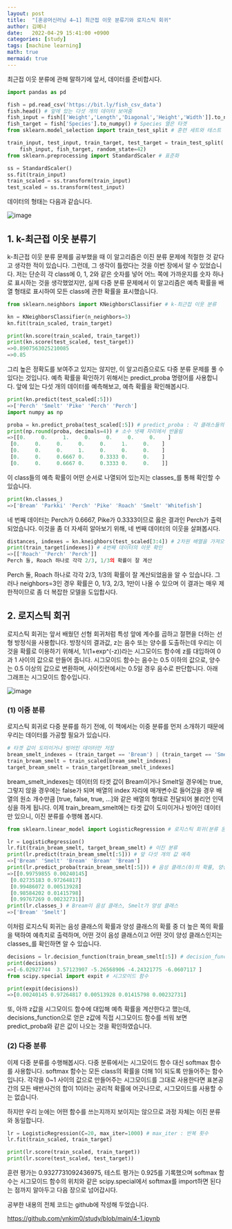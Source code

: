 ```yaml
---
layout: post
title:  "[혼공머신러닝 4–1] 최근접 이웃 분류기와 로지스틱 회귀"
author: 김예나
date:   2022-04-29 15:41:00 +0900
categories: [study]
tags: [machine learning]
math: true
mermaid: true
---
```



최근접 이웃 분류에 관해 말하기에 앞서, 데이터를 준비합시다.


```python
import pandas as pd 

fish = pd.read_csv('https://bit.ly/fish_csv_data')
fish.head() # 앞에 있는 다섯 개의 데이터 보여줌
fish_input = fish[['Weight','Length','Diagonal','Height','Width']].to_numpy() # Species 열을 제외한 모든 열을 numpy 배열로 바꿔 저장
fish_target = fish['Species'].to_numpy() # Species 열은 타겟
from sklearn.model_selection import train_test_split # 훈련 세트와 테스트 세트 분리

train_input, test_input, train_target, test_target = train_test_split(
    fish_input, fish_target, random_state=42)
from sklearn.preprocessing import StandardScaler # 표준화

ss = StandardScaler()
ss.fit(train_input)
train_scaled = ss.transform(train_input)
test_scaled = ss.transform(test_input)
```


데이터의 형태는 다음과 같습니다.


![image](https://user-images.githubusercontent.com/80688900/165896364-8f428d4d-b2b6-4152-8a2a-da5a57cd4616.png)


## 1\. k-최근접 이웃 분류기


k-최근접 이웃 분류 문제를 공부했을 때 이 알고리즘은 이진 분류 문제에 적절한 것 같다고 생각한 적이 있습니다. 그런데, 그 생각이 틀렸다는 것을 이번 장에서 알 수 있었습니다. 저는 단순히 각 class에 0, 1, 2와 같은 숫자를 넣어 어느 쪽에 가까운지를 숫자 하나로 표시하는 것을 생각했었지만, 실제 다중 분류 문제에서 이 알고리즘은 예측 확률을 배열 형태로 표시하여 모든 class에 관한 확률을 표시했습니다.


```python
from sklearn.neighbors import KNeighborsClassifier # k-최근접 이웃 분류

kn = KNeighborsClassifier(n_neighbors=3)
kn.fit(train_scaled, train_target)

print(kn.score(train_scaled, train_target))
print(kn.score(test_scaled, test_target))
=>0.8907563025210085
=>0.85
```


그리 높은 정확도를 보여주고 있지는 않지만, 이 알고리즘으로도 다중 분류 문제를 풀 수 있다는 것입니다. 예측 확률을 확인하기 위해서는 predict_proba 명령어를 사용합니다. 앞에 있는 다섯 개의 데이터를 예측해보고, 예측 확률을 확인해봅시다.


```python
print(kn.predict(test_scaled[:5]))
=>['Perch' 'Smelt' 'Pike' 'Perch' 'Perch']
import numpy as np

proba = kn.predict_proba(test_scaled[:5]) # predict_proba : 각 클래스들의 예측 확률
print(np.round(proba, decimals=4)) # 소수 넷째 자리에서 반올림
=>[[0.     0.     1.     0.     0.     0.     0.    ]
 [0.     0.     0.     0.     0.     1.     0.    ]
 [0.     0.     0.     1.     0.     0.     0.    ]
 [0.     0.     0.6667 0.     0.3333 0.     0.    ]
 [0.     0.     0.6667 0.     0.3333 0.     0.    ]]
 ```


 이 class들의 예측 확률이 어떤 순서로 나열되어 있는지는 classes_를 통해 확인할 수 있습니다.


```python
print(kn.classes_)
=>['Bream' 'Parkki' 'Perch' 'Pike' 'Roach' 'Smelt' 'Whitefish']
```


네 번째 데이터는 Perch가 0.6667, Pike가 0.3333이므로 옳은 결과인 Perch가 출력되었습니다. 이것을 좀 더 자세히 알아보기 위해, 네 번째 데이터의 이웃을 살펴봅시다.


```python
distances, indexes = kn.kneighbors(test_scaled[3:4]) # 2차원 배열을 가져오기 위해 슬라이싱을 사용했음
print(train_target[indexes]) # 4번째 데이터의 이웃 확인
=>[['Roach' 'Perch' 'Perch']]
Perch 둘, Roach 하나로 각각 2/3, 1/3의 확률이 잘 계산
```


Perch 둘, Roach 하나로 각각 2/3, 1/3의 확률이 잘 계산되었음을 알 수 있습니다. 그러나 neighbors=3인 경우 확률은 0, 1/3, 2/3, 1만이 나올 수 있으며 이 결과는 매우 제한적이므로 좀 더 복잡한 모델을 도입합시다.


## 2\. 로지스틱 회귀


로지스틱 회귀는 앞서 배웠던 선형 회귀처럼 특성 앞에 계수를 곱하고 절편을 더하는 선형 방정식을 사용합니다. 방정식의 결과값, z는 음수 또는 양수를 도출하는데 우리는 이것을 확률로 이용하기 위해서, 1/(1+exp^(-z))라는 시그모이드 함수에 z를 대입하여 0과 1 사이의 값으로 만들어 줍니다. 시그모이드 함수는 음수는 0.5 이하의 값으로, 양수는 0.5 이상의 값으로 변환하며, 사이킷런에서는 0.5일 경우 음수로 판단합니다. 아래 그래프는 시그모이드 함수입니다.


![image](https://user-images.githubusercontent.com/80688900/165896805-b1bd9a47-4554-4463-bb95-df974141e1b7.png)


### (1) 이중 분류


로지스틱 회귀로 다중 분류를 하기 전에, 이 책에서는 이중 분류를 먼저 소개하기 때문에 우리는 데이터를 가공할 필요가 있습니다.


```python
# 타겟 값이 도미이거나 빙어인 데이터만 저장
bream_smelt_indexes = (train_target == 'Bream') | (train_target == 'Smelt')
train_bream_smelt = train_scaled[bream_smelt_indexes]
target_bream_smelt = train_target[bream_smelt_indexes]
```


bream_smelt_indexes는 데이터의 타겟 값이 Bream이거나 Smelt일 경우에는 true, 그렇지 않을 경우에는 false가 되며 배열의 index 자리에 매개변수로 들어갔을 경우 배열의 원소 개수만큼 [true, false, true, …]와 같은 배열의 형태로 전달되어 불리언 인덱싱을 하게 됩니다. 이제 train_bream_smelt에는 타겟 값이 도미이거나 빙어인 데이터만 있으니, 이진 분류를 수행해 봅시다.


```python
from sklearn.linear_model import LogisticRegression # 로지스틱 회귀(분류 문제에 사용)

lr = LogisticRegression()
lr.fit(train_bream_smelt, target_bream_smelt) # 이진 분류
print(lr.predict(train_bream_smelt[:5])) # 앞 다섯 개의 값 예측
=>['Bream' 'Smelt' 'Bream' 'Bream' 'Bream']
print(lr.predict_proba(train_bream_smelt[:5])) # 음성 클래스(0)의 확률, 양성 클래스(1)의 확률
=>[[0.99759855 0.00240145]
 [0.02735183 0.97264817]
 [0.99486072 0.00513928]
 [0.98584202 0.01415798]
 [0.99767269 0.00232731]]
print(lr.classes_) # Bream이 음성 클래스, Smelt가 양성 클래스
=>['Bream' 'Smelt']
```


이처럼 로지스틱 회귀는 음성 클래스의 확률과 양성 클래스의 확률 중 더 높은 쪽의 확률을 택하여 예측치로 출력하며, 어떤 것이 음성 클래스이고 어떤 것이 양성 클래스인지는 classes_를 확인하면 알 수 있습니다.


```python
decisions = lr.decision_function(train_bream_smelt[:5]) # decision_function : z값
print(decisions)
=>[-6.02927744  3.57123907 -5.26568906 -4.24321775 -6.0607117 ]
from scipy.special import expit # 시그모이드 함수

print(expit(decisions))
=>[0.00240145 0.97264817 0.00513928 0.01415798 0.00232731]
```


또, 아까 z값을 시그모이드 함수에 대입해 예측 확률을 계산한다고 했는데, decisions_function으로 얻은 z값에 직접 시그모이드 함수를 씌워 보면 predict_proba와 같은 값이 나오는 것을 확인하였습니다.


### (2) 다중 분류


이제 다중 분류를 수행해봅시다. 다중 분류에서는 시그모이드 함수 대신 softmax 함수를 사용합니다. softmax 함수는 모든 class의 확률을 더해 1이 되도록 만들어주는 함수입니다. 각각을 0~1 사이의 값으로 만들어주는 시그모이드를 그대로 사용한다면 표본공간의 모든 배반사건의 합이 1이라는 공리적 확률에 어긋나므로, 시그모이드를 사용할 수는 없습니다.


하지만 우리 눈에는 어떤 함수를 쓰는지까지 보이지는 않으므로 과정 자체는 이진 분류와 동일합니다.


```python
lr = LogisticRegression(C=20, max_iter=1000) # max_iter : 반복 횟수
lr.fit(train_scaled, train_target)

print(lr.score(train_scaled, train_target))
print(lr.score(test_scaled, test_target))
```


훈련 평가는 0.9327731092436975, 테스트 평가는 0.925를 기록했으며 softmax 함수는 시그모이드 함수의 위치와 같은 scipy.special에서 softmax를 import하면 된다는 점까지 알아두고 다음 장으로 넘어갑시다.


공부한 내용의 전체 코드는 github에 작성해 두었습니다.

<https://github.com/ynkim0/study/blob/main/4-1.ipynb>
